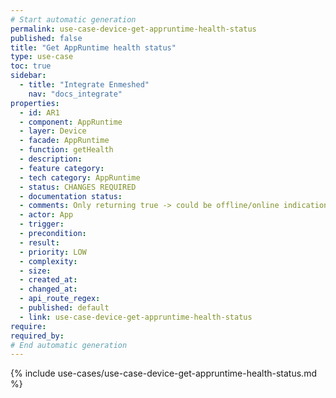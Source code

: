 ```yaml
---
# Start automatic generation
permalink: use-case-device-get-appruntime-health-status
published: false
title: "Get AppRuntime health status"
type: use-case
toc: true
sidebar:
  - title: "Integrate Enmeshed"
    nav: "docs_integrate"
properties:
  - id: AR1
  - component: AppRuntime
  - layer: Device
  - facade: AppRuntime
  - function: getHealth
  - description:
  - feature category:
  - tech category: AppRuntime
  - status: CHANGES REQUIRED
  - documentation status:
  - comments: Only returning true -> could be offline/online indication?
  - actor: App
  - trigger:
  - precondition:
  - result:
  - priority: LOW
  - complexity:
  - size:
  - created_at:
  - changed_at:
  - api_route_regex:
  - published: default
  - link: use-case-device-get-appruntime-health-status
require:
required_by:
# End automatic generation
---
```


{% include use-cases/use-case-device-get-appruntime-health-status.md %}
